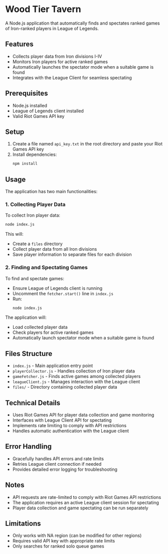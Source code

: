 # Wood Tier Tavern

A Node.js application that automatically finds and spectates ranked games of Iron-ranked players in League of Legends.

## Features

- Collects player data from Iron divisions I-IV
- Monitors Iron players for active ranked games
- Automatically launches the spectator mode when a suitable game is found
- Integrates with the League Client for seamless spectating

## Prerequisites

- Node.js installed
- League of Legends client installed
- Valid Riot Games API key

## Setup

1. Create a file named `api_key.txt` in the root directory and paste your Riot Games API key
2. Install dependencies:
   ```bash
   npm install
   ```

## Usage

The application has two main functionalities:

### 1. Collecting Player Data

To collect Iron player data:

```bash
node index.js
```

This will:
- Create a `files` directory
- Collect player data from all Iron divisions
- Save player information to separate files for each division

### 2. Finding and Spectating Games

To find and spectate games:
- Ensure League of Legends client is running
- Uncomment the `fetcher.start()` line in `index.js`
- Run:
  ```bash
  node index.js
  ```

The application will:
- Load collected player data
- Check players for active ranked games
- Automatically launch spectator mode when a suitable game is found

## Files Structure

- `index.js` - Main application entry point
- `playerCollector.js` - Handles collection of Iron player data
- `gameFetcher.js` - Finds active games among collected players
- `leagueClient.js` - Manages interaction with the League client
- `files/` - Directory containing collected player data

## Technical Details

- Uses Riot Games API for player data collection and game monitoring
- Interfaces with League Client API for spectating
- Implements rate limiting to comply with API restrictions
- Handles automatic authentication with the League client

## Error Handling

- Gracefully handles API errors and rate limits
- Retries League client connection if needed
- Provides detailed error logging for troubleshooting

## Notes

- API requests are rate-limited to comply with Riot Games API restrictions
- The application requires an active League client session for spectating
- Player data collection and game spectating can be run separately

## Limitations

- Only works with NA region (can be modified for other regions)
- Requires valid API key with appropriate rate limits
- Only searches for ranked solo queue games